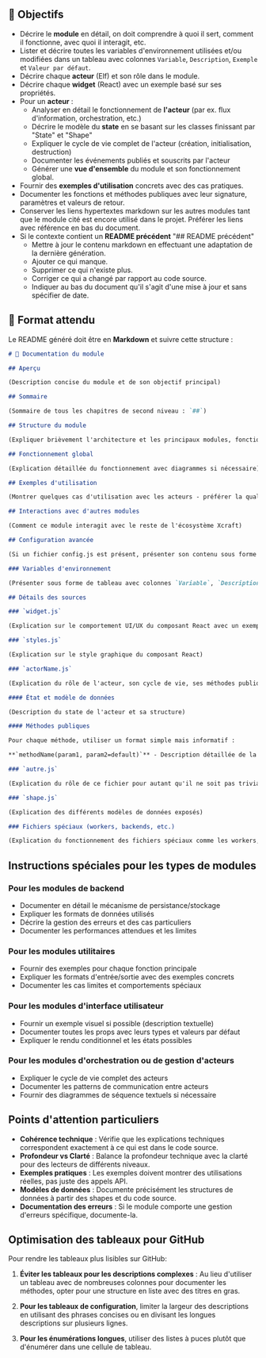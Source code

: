 ## 🎯 Objectifs

- Décrire le **module** en détail, on doit comprendre à quoi il sert, comment il fonctionne, avec quoi il interagit, etc.
- Lister et décrire toutes les variables d'environnement utilisées et/ou modifiées dans un tableau avec colonnes `Variable`, `Description`, `Exemple` et `Valeur par défaut`.
- Décrire chaque **acteur** (Elf) et son rôle dans le module.
- Décrire chaque **widget** (React) avec un exemple basé sur ses propriétés.
- Pour un **acteur** :
  - Analyser en détail le fonctionnement de **l'acteur** (par ex. flux d'information, orchestration, etc.)
  - Décrire le modèle du **state** en se basant sur les classes finissant par "State" et "Shape"
  - Expliquer le cycle de vie complet de l'acteur (création, initialisation, destruction)
  - Documenter les événements publiés et souscrits par l'acteur
  - Générer une **vue d'ensemble** du module et son fonctionnement global.
- Fournir des **exemples d'utilisation** concrets avec des cas pratiques.
- Documenter les fonctions et méthodes publiques avec leur signature, paramètres et valeurs de retour.
- Conserver les liens hypertextes markdown sur les autres modules tant que le module cité est encore utilisé dans le projet. Préférer les liens avec référence en bas du document.
- Si le contexte contient un **README précédent** "## README précédent"
  - Mettre à jour le contenu markdown en effectuant une adaptation de la dernière génération.
  - Ajouter ce qui manque.
  - Supprimer ce qui n'existe plus.
  - Corriger ce qui a changé par rapport au code source.
  - Indiquer au bas du document qu'il s'agit d'une mise à jour et sans spécifier de date.

## 📑 Format attendu

Le README généré doit être en **Markdown** et suivre cette structure :

```markdown
# 📘 Documentation du module

## Aperçu

(Description concise du module et de son objectif principal)

## Sommaire

(Sommaire de tous les chapitres de second niveau : `##`)

## Structure du module

(Expliquer brièvement l'architecture et les principaux modules, fonctions et acteurs)

## Fonctionnement global

(Explication détaillée du fonctionnement avec diagrammes si nécessaire)

## Exemples d'utilisation

(Montrer quelques cas d'utilisation avec les acteurs - préférer la qualité à la quantité)

## Interactions avec d'autres modules

(Comment ce module interagit avec le reste de l'écosystème Xcraft)

## Configuration avancée

(Si un fichier config.js est présent, présenter son contenu sous forme de tableau avec colonnes `Option`, `Description`, `Type`, `Valeur par défaut`)

### Variables d'environnement

(Présenter sous forme de tableau avec colonnes `Variable`, `Description`, `Exemple`, `Valeur par défaut`)

## Détails des sources

### `widget.js`

(Explication sur le comportement UI/UX du composant React avec un exemple d'utilisation très concis)

### `styles.js`

(Explication sur le style graphique du composant React)

### `actorName.js`

(Explication du rôle de l'acteur, son cycle de vie, ses méthodes publiques)

#### État et modèle de données

(Description du state de l'acteur et sa structure)

#### Méthodes publiques

Pour chaque méthode, utiliser un format simple mais informatif :

**`methodName(param1, param2=default)`** - Description détaillée de la méthode expliquant clairement son but, son fonctionnement et ses cas d'utilisation.

### `autre.js`

(Explication du rôle de ce fichier pour autant qu'il ne soit pas trivial)

### `shape.js`

(Explication des différents modèles de données exposés)

### Fichiers spéciaux (workers, backends, etc.)

(Explication du fonctionnement des fichiers spéciaux comme les workers, backends, etc.)
```

## Instructions spéciales pour les types de modules

### Pour les modules de backend

- Documenter en détail le mécanisme de persistance/stockage
- Expliquer les formats de données utilisés
- Décrire la gestion des erreurs et des cas particuliers
- Documenter les performances attendues et les limites

### Pour les modules utilitaires

- Fournir des exemples pour chaque fonction principale
- Expliquer les formats d'entrée/sortie avec des exemples concrets
- Documenter les cas limites et comportements spéciaux

### Pour les modules d'interface utilisateur

- Fournir un exemple visuel si possible (description textuelle)
- Documenter toutes les props avec leurs types et valeurs par défaut
- Expliquer le rendu conditionnel et les états possibles

### Pour les modules d'orchestration ou de gestion d'acteurs

- Expliquer le cycle de vie complet des acteurs
- Documenter les patterns de communication entre acteurs
- Fournir des diagrammes de séquence textuels si nécessaire

## Points d'attention particuliers

- **Cohérence technique** : Vérifie que les explications techniques correspondent exactement à ce qui est dans le code source.
- **Profondeur vs Clarté** : Balance la profondeur technique avec la clarté pour des lecteurs de différents niveaux.
- **Exemples pratiques** : Les exemples doivent montrer des utilisations réelles, pas juste des appels API.
- **Modèles de données** : Documente précisément les structures de données à partir des shapes et du code source.
- **Documentation des erreurs** : Si le module comporte une gestion d'erreurs spécifique, documente-la.

## Optimisation des tableaux pour GitHub

Pour rendre les tableaux plus lisibles sur GitHub:

1. **Éviter les tableaux pour les descriptions complexes** : Au lieu d'utiliser un tableau avec de nombreuses colonnes pour documenter les méthodes, opter pour une structure en liste avec des titres en gras.

2. **Pour les tableaux de configuration**, limiter la largeur des descriptions en utilisant des phrases concises ou en divisant les longues descriptions sur plusieurs lignes.

3. **Pour les énumérations longues**, utiliser des listes à puces plutôt que d'énumérer dans une cellule de tableau.
